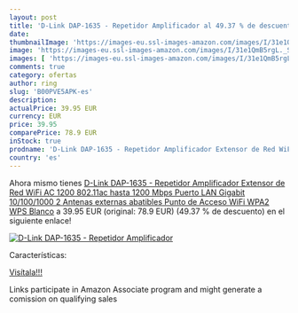 ```yaml
---
layout: post
title: 'D-Link DAP-1635 - Repetidor Amplificador al 49.37 % de descuento'
date: 
thumbnailImage: 'https://images-eu.ssl-images-amazon.com/images/I/31e1QmB5rgL._SL200_.jpg'
image: 'https://images-eu.ssl-images-amazon.com/images/I/31e1QmB5rgL._SL200_.jpg'
images: [ 'https://images-eu.ssl-images-amazon.com/images/I/31e1QmB5rgL._SL200_.jpg' ]
comments: true
category: ofertas
author: ring
slug: 'B00PVE5APK-es'
description:
actualPrice: 39.95 EUR
currency: EUR
price: 39.95
comparePrice: 78.9 EUR
inStock: true
prodname: 'D-Link DAP-1635 - Repetidor Amplificador Extensor de Red WiFi AC 1200  802.11ac hasta 1200 Mbps  Puerto LAN Gigabit 10/100/1000  2 Antenas externas abatibles  Punto de Acceso WiFi  WPA2  WPS   Blanco'
country: 'es'
---
```


Ahora mismo tienes [D-Link DAP-1635 - Repetidor Amplificador Extensor de Red WiFi AC 1200  802.11ac hasta 1200 Mbps  Puerto LAN Gigabit 10/100/1000  2 Antenas externas abatibles  Punto de Acceso WiFi  WPA2  WPS   Blanco](https://www.amazon.es/dp/B00PVE5APK/?tag=tolees-21) a 39.95 EUR (original: 78.9 EUR) (49.37 %  de descuento) en el siguiente enlace!

[![D-Link DAP-1635 - Repetidor Amplificador](https://images-eu.ssl-images-amazon.com/images/I/31e1QmB5rgL._SL200_.jpg)](https://www.amazon.es/dp/B00PVE5APK/?tag=tolees-21)

Características:


[Visítala!!!](https://www.amazon.es/dp/B00PVE5APK/?tag=tolees-21)

Links participate in Amazon Associate program and might generate a comission on qualifying sales
